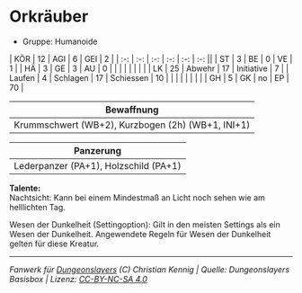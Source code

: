 # Orkräuber  
- Gruppe: Humanoide  

| KÖR    | 12 | AGI      | 6  | GEI        | 2  |
| :-: | :-: | :-: | :-: | :-: | :-: ||
| ST     | 3  | BE       | 0  | VE         | 1  |
| HÄ     | 3  | GE       | 3  | AU         | 0  |
|        |    |          |    |            |    |
| LK     | 25 | Abwehr   | 17 | Initiative | 7  |
| Laufen | 4  | Schlagen | 17 | Schiessen  | 10 |
|        |    |          |    |            |    |
| GH     | 5  | GK       | no | EP         | 70 |


| Bewaffnung |
| --- |
| Krummschwert (WB+2), Kurzbogen (2h) (WB+1, INI+1) |


| Panzerung |
| --- |
| Lederpanzer (PA+1), Holzschild (PA+1) |


**Talente:**  
Nachtsicht: Kann bei einem Mindestmaß an Licht noch sehen wie am helllichten Tag.

Wesen der Dunkelheit (Settingoption): Gilt in den meisten Settings als ein Wesen der Dunkelheit. Angewendete Regeln für Wesen der Dunkelheit gelten für diese Kreatur.





___
*Fanwerk für [Dungeonslayers](https://www.dungeonslayers.net/) (C) Christian Kennig | Quelle: Dungeonslayers Basisbox | Lizenz: [CC-BY-NC-SA 4.0](https://creativecommons.org/licenses/by-nc-sa/4.0/deed.de)*
